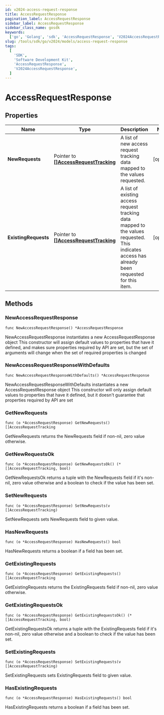 ```yaml
---
id: v2024-access-request-response
title: AccessRequestResponse
pagination_label: AccessRequestResponse
sidebar_label: AccessRequestResponse
sidebar_class_name: gosdk
keywords:
  ['go', 'Golang', 'sdk', 'AccessRequestResponse', 'V2024AccessRequestResponse']
slug: /tools/sdk/go/v2024/models/access-request-response
tags:
  [
    'SDK',
    'Software Development Kit',
    'AccessRequestResponse',
    'V2024AccessRequestResponse',
  ]
---
```


# AccessRequestResponse

## Properties

| Name | Type | Description | Notes |
| --- | --- | --- | --- |
| **NewRequests** | Pointer to [**[]AccessRequestTracking**](access-request-tracking) | A list of new access request tracking data mapped to the values requested. | [optional] |
| **ExistingRequests** | Pointer to [**[]AccessRequestTracking**](access-request-tracking) | A list of existing access request tracking data mapped to the values requested. This indicates access has already been requested for this item. | [optional] |

## Methods

### NewAccessRequestResponse

`func NewAccessRequestResponse() *AccessRequestResponse`

NewAccessRequestResponse instantiates a new AccessRequestResponse object This constructor will assign default values to properties that have it defined, and makes sure properties required by API are set, but the set of arguments will change when the set of required properties is changed

### NewAccessRequestResponseWithDefaults

`func NewAccessRequestResponseWithDefaults() *AccessRequestResponse`

NewAccessRequestResponseWithDefaults instantiates a new AccessRequestResponse object This constructor will only assign default values to properties that have it defined, but it doesn't guarantee that properties required by API are set

### GetNewRequests

`func (o *AccessRequestResponse) GetNewRequests() []AccessRequestTracking`

GetNewRequests returns the NewRequests field if non-nil, zero value otherwise.

### GetNewRequestsOk

`func (o *AccessRequestResponse) GetNewRequestsOk() (*[]AccessRequestTracking, bool)`

GetNewRequestsOk returns a tuple with the NewRequests field if it's non-nil, zero value otherwise and a boolean to check if the value has been set.

### SetNewRequests

`func (o *AccessRequestResponse) SetNewRequests(v []AccessRequestTracking)`

SetNewRequests sets NewRequests field to given value.

### HasNewRequests

`func (o *AccessRequestResponse) HasNewRequests() bool`

HasNewRequests returns a boolean if a field has been set.

### GetExistingRequests

`func (o *AccessRequestResponse) GetExistingRequests() []AccessRequestTracking`

GetExistingRequests returns the ExistingRequests field if non-nil, zero value otherwise.

### GetExistingRequestsOk

`func (o *AccessRequestResponse) GetExistingRequestsOk() (*[]AccessRequestTracking, bool)`

GetExistingRequestsOk returns a tuple with the ExistingRequests field if it's non-nil, zero value otherwise and a boolean to check if the value has been set.

### SetExistingRequests

`func (o *AccessRequestResponse) SetExistingRequests(v []AccessRequestTracking)`

SetExistingRequests sets ExistingRequests field to given value.

### HasExistingRequests

`func (o *AccessRequestResponse) HasExistingRequests() bool`

HasExistingRequests returns a boolean if a field has been set.
